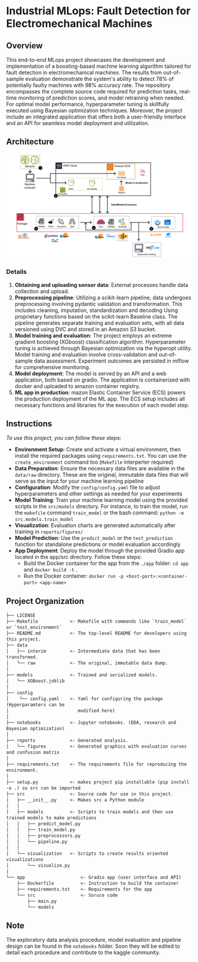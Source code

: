 # Industrial MLops: Fault Detection for Electromechanical Machines

## Overview
This end-to-end MLops project showcases the development and implementation of a boosting-based machine learning algorithm tailored for fault detection in electromechanical machines. The results from out-of-sample evaluation demonstrate the system's ability to detect 78% of potentially faulty machines with 98% accuracy rate. The repository encompasses the complete source code required for prediction tasks, real-time monitoring of prediction scores, and model retraining when needed. For optimal model performance, hyperparameter tuning is skillfully executed using Bayesian optimization techniques. Moreover, the project include an integrated application that offers both a user-friendly interface and an API for seamless model deployment and utilization.

## Architecture
![Architecture.png](reports/figures/machine-failures.png)

### Details
1. **Obtaining and uploading sensor data**: External processes handle data collection and upload.
2. **Preprocessing pipeline**:  Utilizing a scikit-learn pipeline, data undergoes preprocessing involving pydantic validation and transformation. This includes cleaning, imputation, standardization and decoding Using proprietary functions based on the scikit-learn Baseline class. The pipeline generates separate training and evaluation sets, with all data versioned using DVC and stored in an Amazon S3 bucket.
3. **Model training and evaluation**: The project employs an extreme gradient boosting (XGboost) classification algorithm. Hyperparameter tuning is achieved through Bayesian optimization via the hyperopt utility. Model training and evaluation involve cross-validation and out-of-sample data assessment. Experiment outcomes are persisted in mlflow for comprehensive monitoring.
4. **Model deployment**: The model is served by an API and a web application, both based on gradio. The application is containerized with docker and uploaded to amazon container registry.
5. **ML app in production**: mazon Elastic Container Service (ECS) powers the production deployment of the ML app. The ECS setup includes all necessary functions and libraries for the execution of each model step.

## Instructions
*To use this project, you can follow these steps*:
- **Environment Setup**: Create and activate a virtual environment, then install the required packages using `requirements.txt`. You can use the `create_environment` command too (`Makefile` interperter required)
- **Data Preparation**: Ensure the necessary data files are available in the `data/raw` directory. These are the original, immutable data files that will serve as the input for your machine learning pipeline
- **Configuration**: Modify the `config/config.yaml` file to adjust hyperparameters and other settings as needed for your experiments
- **Model Training**: Train your machine learning model using the provided scripts in the `src/models` directory. For instance, to train the model, run the `makefile` command `train_model` or the bash command: `python -m src.models.train_model`
- **Visualization**: Evaluation charts are generated automatically after training in `reports/figures/`
- **Model Prediction**: Use the `predict_model` or the `test_prediction` function for standalone predictions or model evaluation accordingly
- **App Deployment**: Deploy the model through the provided Gradio app located in the app/src directory. Follow these steps:
    - Build the Docker container for the app from the `./app` folder: `cd app` and `docker build -t` <app-name> .
    - Run the Docker container: `docker run -p <host-port>:<container-port> <app-name>`

## Project Organization


    ├── LICENSE
    ├── Makefile            <- Makefile with commands like `train_model` or `test_environment`
    ├── README.md           <- The top-level README for developers using this project.
    ├── data
    │   ├── interim         <- Intermediate data that has been transformed.
    │   └── raw             <- The original, immutable data dump.
    │
    ├── models              <- Trained and serialized models.
    |   └── XGBoost.joblib
    │
    ├── config
    │    └── config.yaml    <- Yaml for configuring the package (Hyperparamters can be 
    │                          modified here)
    │
    ├── notebooks           <- Jupyter notebooks. (EDA, research and Bayesian optimization)
    │
    ├── reports             <- Generated analysis.
    │   └── figures         <- Generated graphics with evaluation curves and confusion matrix
    │
    ├── requirements.txt    <- The requirements file for reproducing the environment.
    │
    ├── setup.py            <- makes project pip installable (pip install -e .) so src can be imported
    ├── src                 <- Source code for use in this project.
    │   ├── __init__.py     <- Makes src a Python module
    │   │
    │   ├── models          <- Scripts to train models and then use trained models to make predictions              
    │   │   ├── predict_model.py
    │   │   ├── train_model.py
    │   │   ├── preprocessors.py
    │   │   └── pipeline.py
    │   │
    │   └── visualization   <- Scripts to create results oriented visualizations
    │       └── visualize.py
    |
    └── app                     <- Gradio app (user interface and API)
        ├── Dockerfile          <- Instruction to build the container
        ├── requirements.txt    <- Requirements for the app
        └── src                 <- Soruce code
            ├── main.py 
            └── models  
## Note
The exploratory data analysis procedure, model evaluation and pipeline design can be found in the `notebooks` folder. Soon they will be edited to detail each procedure and contribute to the kaggle community.

